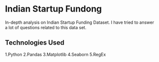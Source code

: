 # Indian Startup Fundong
In-depth analysis on Indian Startup Funding Dataset. I have tried to answer a lot of questions related to this data set.
## Technologies Used
1.Python
2.Pandas
3.Matplotlib
4.Seaborn
5.RegEx
